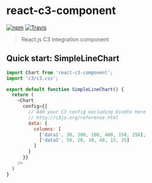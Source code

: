 # react-c3-component

[![npm](https://img.shields.io/npm/v/react-c3-component.svg)](https://www.npmjs.com/package/react-c3-component)
[![Travis](https://img.shields.io/travis/wuct/react-c3-component.svg)](https://travis-ci.org/wuct/react-c3-component)

> React.js C3 integration component

## Quick start: SimpleLineChart

```js
import Chart from 'react-c3-component';
import 'c3/c3.css';

export default function SimpleLineChart() {
  return (
    <Chart
      config={{
        // Add your C3 config excluding bindto here
        // http://c3js.org/reference.html
        data: {
          columns: [
            ['data1', 30, 200, 100, 400, 150, 250],
            ['data2', 50, 20, 10, 40, 15, 25]
          ]
        }
      }}
    />
  )
}
```
